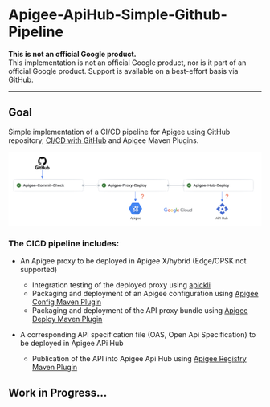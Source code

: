 # Apigee-ApiHub-Simple-Github-Pipeline

**This is not an official Google product.**<BR>This implementation is not an official Google product, nor is it part of an official Google product. Support is available on a best-effort basis via GitHub.

***

## Goal

Simple implementation of a CI/CD pipeline for Apigee using GitHub repository, 
[CI/CD with GitHub](https://docs.GitHub.com/ee/ci/introduction/) and Apigee Maven Plugins.

![GitHub CICD Pipeline overview](./images/project.jpg)<BR>

### The CICD pipeline includes:

- An Apigee proxy to be deployed in Apigee X/hybrid (Edge/OPSK not supported)
    - Integration testing of the deployed proxy using
    [apickli](https://github.com/apickli/apickli)
    - Packaging and deployment of an Apigee configuration using
    [Apigee Config Maven Plugin](https://github.com/apigee/apigee-config-maven-plugin)
    - Packaging and deployment of the API proxy bundle using
    [Apigee Deploy Maven Plugin](https://github.com/apigee/apigee-deploy-maven-plugin)

- A corresponding API specification file (OAS, Open Api Specification) to be deployed in Apigee APi Hub
    - Publication of the API into Apigee Api Hub using
    [Apigee Registry Maven Plugin](https://github.com/apigee/apigee-registry-maven-plugin)


## Work in Progress...